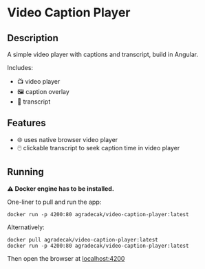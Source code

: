 # Video Caption Player

## Description

A simple video player with captions and transcript, build in Angular.

Includes:

- 📺 video player
- 🖼️ caption overlay
- 📜 transcript

## Features

- 🌐 uses native browser video player
- 🖱️ clickable transcript to seek caption time in video player

## Running

**⚠️ Docker engine has to be installed.**

One-liner to pull and run the app:

``` console
docker run -p 4200:80 agradecak/video-caption-player:latest
```

Alternatively:

``` console
docker pull agradecak/video-caption-player:latest
docker run -p 4200:80 agradecak/video-caption-player:latest
```

Then open the browser at [localhost:4200](http://localhost:4200)